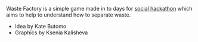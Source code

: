 Waste Factory is a simple game made in to days for
[social hackathon](https://vk.com/socialhackspb)
which aims to help to understand how to separate waste.

* Idea by Kate Butomo
* Graphics by Ksenia Kalisheva